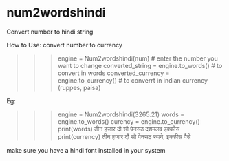 # num2wordshindi

Convert number to hindi string

How to Use:
  convert number to currency
  >>> engine = Num2wordshindi(num) # enter the number you want to change
  >>> converted_string = engine.to_words() # to convert in words
  >>> converted_currency = engine.to_currency() # to converrt in indian currency (ruppes, paisa)
  
Eg:
  >>> engine = Num2wordshindi(3265.21)
  >>> words = engine.to_words()
  >>> curency = engine.to_currency()
  >>> print(words)
  तीन हजार दौ सौ पेनसठ दशमलव इक्कीस
  >>> print(currency)
	तीन हजार दौ सौ पेनसठ रुपये, इक्कीस पैसे
  
  make sure you have a hindi font installed in your system
  
  
